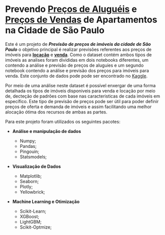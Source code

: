 # Prevendo [Preços de Aluguéis](https://nbviewer.jupyter.org/github/bobcastaldeli/Predicting-Rental-and-Sales-Prices/blob/master/Predict-Rent-SP.ipynb) e [Preços de Vendas](https://nbviewer.jupyter.org/github/bobcastaldeli/Predicting-Rental-and-Sales-Prices/blob/master/Predict-Sales-SP.ipynb) de Apartamentos na Cidade de São Paulo



Este é um projeto de ***Previsão de preços de imóveis da cidade de São Paulo***  o objetivo principal é realizar previsões referentes aos preços de imóveis para **[locação](https://nbviewer.jupyter.org/github/bobcastaldeli/Predicting-Rental-and-Sales-Prices/blob/master/Predict-Rent-SP.ipynb)** e **[venda](https://nbviewer.jupyter.org/github/bobcastaldeli/Predicting-Rental-and-Sales-Prices/blob/master/Predict-Sales-SP.ipynb)**. Como o dataset contém ambos tipos de imóveis as analises foram divididas em dois notebooks diferentes, um contendo a análise e previsão de preços de aluguíes e um segundo notebook contendo a análise e previsão dos preços para imóveis para venda. Este conjunto de dados pode pode ser encontrado no [Kaggle](https://www.kaggle.com/argonalyst/sao-paulo-real-estate-sale-rent-april-2019/kernels).

Por meio de uma análise neste dataset é possível enxergar de uma forma detalhada os tipos de imóveis disponiveis para venda e locação por meio de, decteção de padrões com base nas caracteristicas de cada imóveis em específico. Este tipo de previsão de preços pode ser útil para poder definir preços de oferta e demanda de imóveis e assim facilitando uma melhor alocação ótima dos recursos de ambas as partes.

Para este projeto foram utilizados os seguintes pacotes:

* **Análise e manipulação de dados**
	* Numpy;
	* Pandas;
	* Pingouin;
	* Statsmodels;

* **Visualização de Dados**
	* Matplotlib;
	* Seaborn;
	* Plotly;
	* Yellowbrick;

* **Machine Learning e Otimização**
	* Scikit-Learn;
	* XGBoost;
	* LightGBM;
	* Scikit-Optmize;
